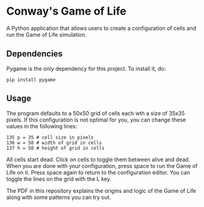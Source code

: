 # Conway's Game of Life
A Python application that allows users to create a configuration of cells and run the Game of Life simulation.

## Dependencies
Pygame is the only dependency for this project. To install it, do:
```
pip install pygame
```

## Usage
The program defaults to a 50x50 grid of cells each wth a size of 35x35 pixels. If this configuration is not optimal for you, you can change these values in the following lines:
```
135 p = 35 # cell size in pixels
136 w = 50 # width of grid in cells
137 h = 50 # height of grid in cells
```

All cells start dead. Click on cells to toggle them between alive and dead. When you are done with your configuration, press space to run the Game of Life on it. Press space again to return to the configuration editor. You can toggle the lines on the grid with the L key.

The PDF in this repository explains the origins and logic of the Game of Life along with some patterns you can try out.
